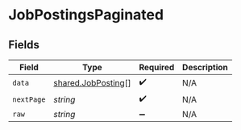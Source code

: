 # JobPostingsPaginated


## Fields

| Field                                                    | Type                                                     | Required                                                 | Description                                              |
| -------------------------------------------------------- | -------------------------------------------------------- | -------------------------------------------------------- | -------------------------------------------------------- |
| `data`                                                   | [shared.JobPosting](../../models/shared/jobposting.md)[] | :heavy_check_mark:                                       | N/A                                                      |
| `nextPage`                                               | *string*                                                 | :heavy_check_mark:                                       | N/A                                                      |
| `raw`                                                    | *string*                                                 | :heavy_minus_sign:                                       | N/A                                                      |